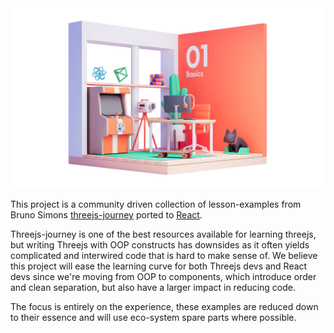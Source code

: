<img src="/stage1.png" alt="Stage 1" />

This project is a community driven collection of lesson-examples from Bruno Simons [threejs-journey](https://threejs-journey.com) ported to [React](https://github.com/pmndrs/react-three-fiber).

Threejs-journey is one of the best resources available for learning threejs, but writing Threejs with OOP constructs has downsides as it often yields complicated and interwired code that is hard to make sense of. We believe this project will ease the learning curve for both Threejs devs and React devs since we're moving from OOP to components, which introduce order and clean separation, but also have a larger impact in reducing code. 

The focus is entirely on the experience, these examples are reduced down to their essence and will use eco-system spare parts where possible.
